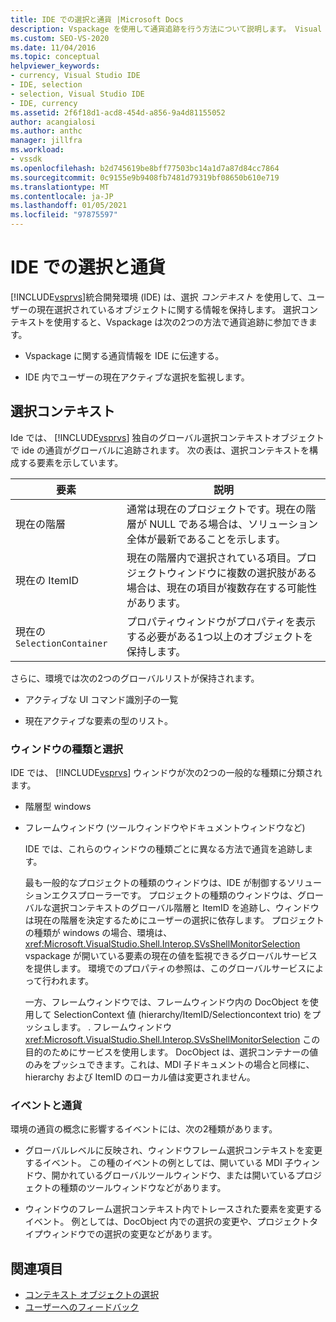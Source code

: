 ```yaml
---
title: IDE での選択と通貨 |Microsoft Docs
description: Vspackage を使用して通貨追跡を行う方法について説明します。 Visual Studio IDE は、選択コンテキストを使用して、現在選択されているオブジェクトに関する情報を保持します。
ms.custom: SEO-VS-2020
ms.date: 11/04/2016
ms.topic: conceptual
helpviewer_keywords:
- currency, Visual Studio IDE
- IDE, selection
- selection, Visual Studio IDE
- IDE, currency
ms.assetid: 2f6f18d1-acd8-454d-a856-9a4d81155052
author: acangialosi
ms.author: anthc
manager: jillfra
ms.workload:
- vssdk
ms.openlocfilehash: b2d745619be8bff77503bc14a1d7a87d84cc7864
ms.sourcegitcommit: 0c9155e9b9408fb7481d79319bf08650b610e719
ms.translationtype: MT
ms.contentlocale: ja-JP
ms.lasthandoff: 01/05/2021
ms.locfileid: "97875597"
---
```

# <a name="selection-and-currency-in-the-ide"></a>IDE での選択と通貨
[!INCLUDE[vsprvs](../../code-quality/includes/vsprvs_md.md)]統合開発環境 (IDE) は、選択 *コンテキスト* を使用して、ユーザーの現在選択されているオブジェクトに関する情報を保持します。 選択コンテキストを使用すると、Vspackage は次の2つの方法で通貨追跡に参加できます。

- Vspackage に関する通貨情報を IDE に伝達する。

- IDE 内でユーザーの現在アクティブな選択を監視します。

## <a name="selection-context"></a>選択コンテキスト
 Ide では、 [!INCLUDE[vsprvs](../../code-quality/includes/vsprvs_md.md)] 独自のグローバル選択コンテキストオブジェクトで ide の通貨がグローバルに追跡されます。 次の表は、選択コンテキストを構成する要素を示しています。

|要素|説明|
|-------------|-----------------|
|現在の階層|通常は現在のプロジェクトです。現在の階層が NULL である場合は、ソリューション全体が最新であることを示します。|
|現在の ItemID|現在の階層内で選択されている項目。プロジェクトウィンドウに複数の選択肢がある場合は、現在の項目が複数存在する可能性があります。|
|現在の `SelectionContainer`|プロパティウィンドウがプロパティを表示する必要がある1つ以上のオブジェクトを保持します。|

 さらに、環境では次の2つのグローバルリストが保持されます。

- アクティブな UI コマンド識別子の一覧

- 現在アクティブな要素の型のリスト。

### <a name="window-types-and-selection"></a>ウィンドウの種類と選択
 IDE では、 [!INCLUDE[vsprvs](../../code-quality/includes/vsprvs_md.md)] ウィンドウが次の2つの一般的な種類に分類されます。

- 階層型 windows

- フレームウィンドウ (ツールウィンドウやドキュメントウィンドウなど)

  IDE では、これらのウィンドウの種類ごとに異なる方法で通貨を追跡します。

  最も一般的なプロジェクトの種類のウィンドウは、IDE が制御するソリューションエクスプローラーです。 プロジェクトの種類のウィンドウは、グローバルな選択コンテキストのグローバル階層と ItemID を追跡し、ウィンドウは現在の階層を決定するためにユーザーの選択に依存します。 プロジェクトの種類が windows の場合、環境は、 <xref:Microsoft.VisualStudio.Shell.Interop.SVsShellMonitorSelection> vspackage が開いている要素の現在の値を監視できるグローバルサービスを提供します。 環境でのプロパティの参照は、このグローバルサービスによって行われます。

  一方、フレームウィンドウでは、フレームウィンドウ内の DocObject を使用して SelectionContext 値 (hierarchy/ItemID/Selectioncontext trio) をプッシュします。 . フレームウィンドウ <xref:Microsoft.VisualStudio.Shell.Interop.SVsShellMonitorSelection> この目的のためにサービスを使用します。 DocObject は、選択コンテナーの値のみをプッシュできます。これは、MDI 子ドキュメントの場合と同様に、hierarchy および ItemID のローカル値は変更されません。

### <a name="events-and-currency"></a>イベントと通貨
 環境の通貨の概念に影響するイベントには、次の2種類があります。

- グローバルレベルに反映され、ウィンドウフレーム選択コンテキストを変更するイベント。 この種のイベントの例としては、開いている MDI 子ウィンドウ、開かれているグローバルツールウィンドウ、または開いているプロジェクトの種類のツールウィンドウなどがあります。

- ウィンドウのフレーム選択コンテキスト内でトレースされた要素を変更するイベント。 例としては、DocObject 内での選択の変更や、プロジェクトタイプウィンドウでの選択の変更などがあります。

## <a name="see-also"></a>関連項目
- [コンテキスト オブジェクトの選択](../../extensibility/internals/selection-context-objects.md)
- [ユーザーへのフィードバック](../../extensibility/internals/feedback-to-the-user.md)
